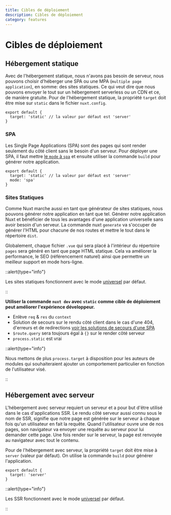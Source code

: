```yaml
---
title: Cibles de déploiement
description: Cibles de déploiement
category: features
---
```

# Cibles de déploiement

## Hébergement statique

Avec de l'hébergement statique, nous n'avons pas besoin de serveur, nous pouvons choisir d'héberger une SPA ou une MPA (`multiple page application`), en somme: des sites statiques. Ce qui veut dire que nous pouvons envoyer le tout sur un hébergement serverless ou un CDN et ce, de manière gratuite. Pour de l'hébergement statique, la propriété `target` doit être mise sur `static` dans le fichier `nuxt.config`.

```js{}[nuxt.config.js]
export default {
  target: 'static' // la valeur par défaut est 'server'
}
```

### SPA

Les Single Page Applications (SPA) sont des pages qui sont render seulement du côté client sans le besoin d'un serveur. Pour déployer une SPA, il faut mettre [le `mode` à `spa`](/docs/features/rendering-modes#spa) et ensuite utiliser la commande `build` pour générer notre application.

```js{}[nuxt.config.js]
export default {
  target: 'static' // la valeur par défaut est 'server'
  mode: 'spa'
}
```

### Sites Statiques

Comme Nuxt marche aussi en tant que générateur de sites statiques, nous pouvons générer notre application en tant que tel. Générer notre application Nuxt et bénéficier de tous les avantages d'une application universelle sans avoir besoin d'un serveur. La commande nuxt `generate` va s'occuper de générer l'HTML pour chacune de nos routes et mettre le tout dans le répertoire `dist`.

Globalement, chaque fichier `.vue` qui sera placé à l'intérieur du répertoire `pages` sera généré en tant que page HTML statique. Cela va améliorer la performance, le SEO (référencement naturel) ainsi que permettre un meilleur support en mode hors-ligne.

::alert{type="info"}

Les sites statiques fonctionnent avec le mode [universel](https://nuxtjs.org/guides/features/rendering-modes#universal) par défaut.

::

**Utiliser la commande `nuxt dev` avec `static` comme cible de déploiement peut améliorer l'expérience développeur.**

- Enlève `req` & `res` du `context`
- Solution de secours sur le rendu côté client dans le cas d'une 404, d'erreurs et de redirections [voir les solutions de secours d'une SPA](/docs/concepts/static-site-generation#spa-fallback)
- `$route.query` sera toujours égal à `{}` sur le render côté serveur
- `process.static` est vrai

::alert{type="info"}

Nous mettons de plus `process.target` à disposition pour les auteurs de modules qui souhaiteraient ajouter un comportement particulier en fonction de l'utilisateur visé.

::

## Hébergement avec serveur

L'hébergement avec serveur requiert un serveur et a pour but d'être utilisé dans le cas d'applications SSR. Le rendu côté serveur aussi connu sous le nom de SSR, signifie que notre page est générée sur le serveur à chaque fois qu'un utilisateur en fait la requête. Quand l'utilisateur ouvre une de nos pages, son navigateur va envoyer une requête au serveur pour lui demander cette page. Une fois render sur le serveur, la page est renvoyée au navigateur avec tout le contenu.

Pour de l'hébergement avec serveur, la propriété `target` doit être mise à `server` (valeur par défaut). On utilise la commande `build` pour générer l'application.

```js{}[nuxt.config.js]
export default {
  target: 'server'
}
```

::alert{type="info"}

Les SSR fonctionnent avec le mode [universel](https://nuxtjs.org/guides/features/rendering-modes#universal) par défaut.

::
